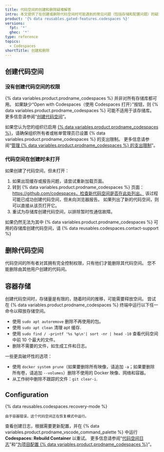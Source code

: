 ```yaml
---
title: 代码空间的创建和删除疑难解答
intro: 本文提供了在创建或删除代码空间时可能遇到的常见问题（包括存储和配置问题）的疑难解答步骤。
product: '{% data reusables.gated-features.codespaces %}'
versions:
  fpt: '*'
  ghec: '*'
type: reference
topics:
  - Codespaces
shortTitle: 创建和删除
---
```


## 创建代码空间

### 没有创建代码空间的权限
{% data variables.product.prodname_codespaces %} 并非对所有存储库都可用。 如果缺少“Open with Codespaces（使用 Codespaces 打开）”按钮，则 {% data variables.product.prodname_codespaces %} 可能不适用于该存储库。 更多信息请参阅“[创建代码空间](/codespaces/developing-in-codespaces/creating-a-codespace#access-to-codespaces)”。

如果您认为您的组织已启用 [ {% data variables.product.prodname_codespaces %}](/codespaces/managing-codespaces-for-your-organization/enabling-codespaces-for-your-organization#about-enabling-codespaces-for-your-organization)，请确保组织所有者或帐单管理员已设置 {% data variables.product.prodname_codespaces %} 的支出限制。 更多信息请参阅“[管理 {% data variables.product.prodname_codespaces %} 的支出限制](/billing/managing-billing-for-github-codespaces/managing-spending-limits-for-codespaces)”。

### 代码空间在创建时未打开

如果创建了代码空间，但未打开：

1. 如果出现缓存或报告问题，请尝试重新加载页面。
2. 转到 {% data variables.product.prodname_codespaces %} 页面：https://github.com/codespaces，检查新代码空间是否在此处列出。 该过程可能已成功创建代码空间，但未向浏览器报告。 如果列出了新的代码空间，则可以直接从该页打开它。
3. 重试为存储库创建代码空间，以排除暂时性通信故障。

如果仍然无法为其中 {% data variables.product.prodname_codespaces %} 可用的存储库创建代码空间，请 {% data reusables.codespaces.contact-support %}

## 删除代码空间

代码空间的所有者对其拥有完全控制权限，只有他们才能删除其代码空间。 您不能删除由其他用户创建的代码间。

## 容器存储

创建代码空间时，存储量是有限的，随着时间的推移，可能需要释放空间。 尝试在 {% data variables.product.prodname_codespaces %} 终端中运行以下任一命令以释放存储空间。

- 使用 `sudo apt autoremove` 删除不再使用的包。
- 使用 `sudo apt clean` 清理 apt 缓存.
- 使用 `sudo find / -printf '%s %p\n'| sort -nr | head -10` 查看代码空间中前 10 个最大的文件。
- 删除不需要的文件，如生成工件和日志。

一些更具破坏性的选项：

- 使用 `docker system prune`（如果要删除所有映像，请追加 `-a`；如果要删除所有卷，请追加 `--volumes`）删除不使用的 Docker 映像、网络和容器。
- 从工作树中删除不跟踪的文件：`git clear-i`.

## Configuration

{% data reusables.codespaces.recovery-mode %}

```
由于容器错误，这个代码空间正在恢复模式中运行。
```

查看创建日志，根据需要更新配置，并在 {% data variables.product.prodname_vscode_command_palette %} 中运行 **Codespaces: Rebuild Container** 以重试。 更多信息请参阅“[代码空间日志](/codespaces/troubleshooting/codespaces-logs)”和“[为项目配置 {% data variables.product.prodname_codespaces %}](/github/developing-online-with-codespaces/configuring-codespaces-for-your-project#apply-changes-to-your-configuration)”。
